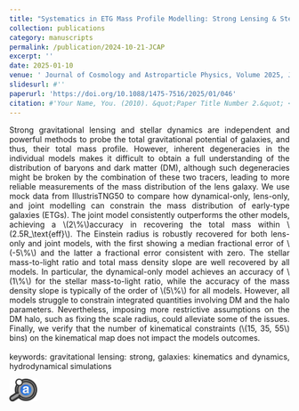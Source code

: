 ```yaml
---
title: "Systematics in ETG Mass Profile Modelling: Strong Lensing & Stellar Dynamics"
collection: publications
category: manuscripts
permalink: /publication/2024-10-21-JCAP
excerpt: ''
date: 2025-01-10
venue: ' Journal of Cosmology and Astroparticle Physics, Volume 2025, January 2025'
slidesurl: #''
paperurl: 'https://doi.org/10.1088/1475-7516/2025/01/046'
citation: #'Your Name, You. (2010). &quot;Paper Title Number 2.&quot; <i>Journal 1</i>. 1(2).'
---
```

<div style="text-align: justify">
Strong gravitational lensing and stellar dynamics are independent and powerful methods to probe the total gravitational potential of galaxies, and thus, their total mass profile. However, inherent degeneracies in the individual models makes it difficult to obtain a full understanding of the distribution of baryons and dark matter (DM), although such degeneracies might be broken by the combination of these two tracers, leading to more reliable measurements of the mass distribution of the lens galaxy. We use mock data from IllustrisTNG50 to compare how dynamical-only, lens-only, and joint modelling can constrain the mass distribution of early-type galaxies (ETGs). The joint model consistently outperforms the other models, achieving a \(2\%\)accuracy in recovering the total mass within \(2.5R_\text{eff}\). The Einstein radius is robustly recovered for both lens-only and joint models, with the first showing a median fractional error of \(-5\%\) and the latter a fractional error consistent with zero. The stellar mass-to-light ratio and total mass density slope are well recovered by all models. In particular, the dynamical-only model achieves an accuracy of \(1\%\) for the stellar mass-to-light ratio, while the accuracy of the mass density slope is typically of the order of \(5\%\) for all models. However, all models struggle to constrain integrated quantities involving DM and the halo parameters. Nevertheless, imposing more restrictive assumptions on the DM halo, such as fixing the scale radius, could alleviate some of the issues. Finally, we verify that the number of kinematical constraints (\(15, 35, 55\) bins) on the kinematical map does not impact the models outcomes.
<br><br>
keywords: gravitational lensing: strong, galaxies: kinematics and dynamics, hydrodynamical simulations
</div>



<a href='https://ui.adsabs.harvard.edu/abs/2024arXiv240702297M/abstract' target="_blank"><img src="/images/ads_logo.svg" alt="Logo" width="50"></a>
